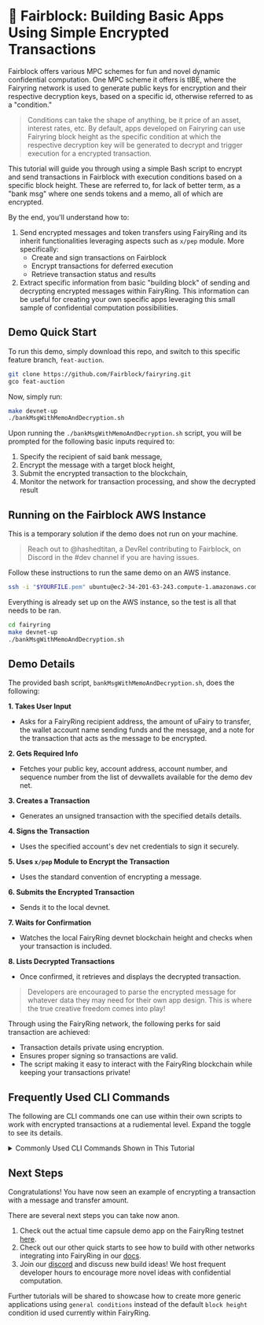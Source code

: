 # 🍄 Fairblock: Building Basic Apps Using Simple Encrypted Transactions

Fairblock offers various MPC schemes for fun and novel dynamic confidential computation. One MPC scheme it offers is tIBE, where the Fairyring network is used to generate public keys for encryption and their respective decryption keys, based on a specific id, otherwise referred to as a "condition."

> Conditions can take the shape of anything, be it price of an asset, interest rates, etc. By default, apps developed on Fairyring can use Fairyring block height as the specific condition at which the respective decryption key will be generated to decrypt and trigger execution for a encrypted transaction.

This tutorial will guide you through using a simple Bash script to encrypt and send transactions in Fairblock with execution conditions based on a specific block height. These are referred to, for lack of better term, as a "bank msg" where one sends tokens and a memo, all of which are encrypted. 

By the end, you'll understand how to:

1. Send encrypted messages and token transfers using FairyRing and its inherit functionalities leveraging aspects such as `x/pep` module. More specifically:
    - Create and sign transactions on Fairblock
    - Encrypt transactions for deferred execution
    - Retrieve transaction status and results
2. Extract specific information from basic "building block" of sending and decrypting encrypted messages within FairyRing. This information can be useful for creating your own specific apps leveraging this small sample of confidential computation possibiliities.

## Demo Quick Start

To run this demo, simply download this repo, and switch to this specific feature branch, `feat-auction`.

```bash
git clone https://github.com/Fairblock/fairyring.git
gco feat-auction
```

Now, simply run:

```bash
make devnet-up
./bankMsgWithMemoAndDecryption.sh
```

Upon running the `./bankMsgWithMemoAndDecryption.sh` script, you will be prompted for the following basic inputs required to:

1. Specify the recipient of said bank message,
2. Encrypt the message with a target block height,
3. Submit the encrypted transaction to the blockchain,
4. Monitor the network for transaction processing, and show the decrypted result

## Running on the Fairblock AWS Instance

This is a temporary solution if the demo does not run on your machine.

> Reach out to @hashedtitan, a DevRel contributing to Fairblock, on Discord in the #dev channel if you are having issues.

Follow these instructions to run the same demo on an AWS instance.

```bash
ssh -i "$YOURFILE.pem" ubuntu@ec2-34-201-63-243.compute-1.amazonaws.com
```

Everything is already set up on the AWS instance, so the test is all that needs to be ran.

```bash
cd fairyring
make devnet-up
./bankMsgWithMemoAndDecryption.sh
```

## Demo Details

The provided bash script, `bankMsgWithMemoAndDecryption.sh`, does the following:

**1. Takes User Input**
- Asks for a FairyRing recipient address, the amount of uFairy to transfer, the wallet account name sending funds and the message, and a note for the transaction that acts as the message to be encrypted.

**2. Gets Required Info**
- Fetches your public key, account address, account number, and sequence number from the list of devwallets available for the demo dev net.

**3. Creates a Transaction**
- Generates an unsigned transaction with the specified details details.

**4. Signs the Transaction**
- Uses the specified account's dev net credentials to sign it securely.

**5. Uses `x/pep` Module to Encrypt the Transaction**
- Uses the standard convention of encrypting a message.

**6. Submits the Encrypted Transaction**
- Sends it to the local devnet.

**7. Waits for Confirmation**
- Watches the local FairyRing devnet blockchain height and checks when your transaction is included.

**8. Lists Decrypted Transactions**
- Once confirmed, it retrieves and displays the decrypted transaction.

> Developers are encouraged to parse the encrypted message for whatever data they may need for their own app design. This is where the true creative freedom comes into play!

Through using the FairyRing network, the following perks for said transaction are achieved:

- Transaction details private using encryption.
- Ensures proper signing so transactions are valid.
- The script making it easy to interact with the FairyRing blockchain while keeping your transactions private!

## Frequently Used CLI Commands 

The following are CLI commands one can use within their own scripts to work with encrypted transactions at a rudiemental level. Expand the toggle to see its details.

<details>
<summary>Commonly Used CLI Commands Shown in This Tutorial</summary>

### Fetch the Public Key for Encryption
- Use this in your app if you need to encrypt messages or transactions.

```bash
fairyringd query pep show-active-pub-key -o json | jq -r '.active_pubkey.public_key'
```

### Getting a FairyRing Account Address
- Essential if you're writing a wallet integration.

```bash
fairyringd keys show $ACCOUNT_NAME -a --keyring-backend test --home devnet_data/fairyring_devnet
```

### Create an Unsigned Transaction
- Builds a raw transaction JSON to be signed afterwards.

```bash
fairyringd tx bank send $ACC_ADDR $RECIPIENT $AMOUNT --generate-only -o json
```

### Get Account Number (for offline signing)
- Your application might need this if it manually constructs and signs transactions.

```bash
fairyringd query auth account $ACC_ADDR -o json | jq -r '.account.value.account_number'
```

### Get Sequence Number (Nonce)
- Obtaining the nonce is helpful when signing to prevent replay attacks.

```bash
fairyringd query pep show-pep-nonce $ACC_ADDR -o json | jq -r '.pep_nonce.nonce'
```

### Signs the Transaction Locally
- This allows offline signing, useful for hardware wallets or remote signing services.

If your app needs to handle user signing, it can call:

```bash
fairyringd tx sign unsigned.json --from $ACCOUNT_NAME --offline --account-number $ACC_NUM --sequence $ACC_SEQ
```

### Encrypting the Signed Transaction

Use the following to actually encrypt the transaction where one has to specify the target height, respective public key, and signed transaction.

```bash
fairyringd encrypt $TARGET_HEIGHT $PUBKEY "$SIGNED"
```

### Submitting the Encrypted Transaction:

Use the below command to submit the encrypted transaction with a specified target height for decryption.

```bash
fairyringd tx pep submit-encrypted-tx $ENCRYPTED $TARGET_HEIGHT
```

### Extracting the Transaction Hash (For Tracking)
Use the below command to extract the transaction hash that can be used to monitor the transaction status.

```bash
echo "$TX_SUBMISSION_OUTPUT" | grep -oE "txhash: [A-Fa-f0-9]+" | awk '{print $2}'
```

### Wait for Confirmation & Retrieves the Decrypted Transaction

This command monitors block height until the transaction is executed, and fetches decrypted transactions for further processing:

- This can be used to display decrypted transaction details in your app.

```bash
fairyringd list-decrypted-txs $TARGET_HEIGHT --output json | jq
```

## How You Can Use These Commands in Your Own App

1. Build your own app that uses the rudimentary encrypted transaction functionality with FairyRing.
2. Automate transaction workflows → Utilize contract call-back, and thus feth and process decrypted transactions once confirmed automatically.
3. Build a transaction explorer → Extract TX hashes and track status.

</details>


## Next Steps

Congratulations! You have now seen an example of encrypting a transaction with a message and transfer amount. 

There are several next steps you can take now anon.

1. Check out the actual time capsule demo app on the FairyRing testnet [here](https://capsule.fairblock.network/).
2. Check out our other quick starts to see how to build with other networks integrating into FairyRing in our [docs](https://docs.fairblock.network/docs/welcome/quickstart/).
3. Join our [discord](https://discord.gg/jhNBCCAMPK) and discuss new build ideas! We host frequent developer hours to encourage more novel ideas with confidential computation.
<!-- 2. Look at an implementation for a local front end and simple app for a time capsule [here](https://github.com/Fairblock/time-capsule). TODO: make this repo public-->

Further tutorials will be shared to showcase how to create more generic applications using `general conditions` instead of the default `block height` condition id used currently within FairyRing.
